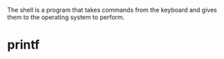The shell is a program that takes commands from the keyboard and gives them to the operating system to perform.
# printf
